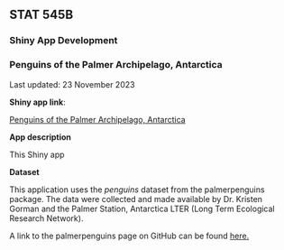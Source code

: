 ## STAT 545B
### Shiny App Development


### Penguins of the Palmer Archipelago, Antarctica

Last updated: 23 November 2023 

**Shiny app link**: 

[Penguins of the Palmer Archipelago, Antarctica](https://hgordon.shinyapps.io/palmer_archipelago_penguins/)

**App description** 

This Shiny app 


**Dataset** 

This application uses the *penguins* dataset from the palmerpenguins package. The data were collected and made available by Dr. Kristen Gorman and the Palmer Station, Antarctica LTER (Long Term Ecological Research Network).

A link to the palmerpenguins page on GitHub can be found [here.](https://allisonhorst.github.io/palmerpenguins/) 